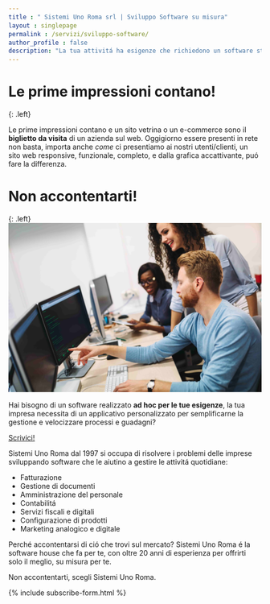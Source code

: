 ```yaml
---
title : " Sistemi Uno Roma srl | Sviluppo Software su misura"
layout : singlepage
permalink : /servizi/sviluppo-software/
author_profile : false
description: "La tua attivitá ha esigenze che richiedono un software studiato su misura? Sistemi Uno Roma offre software personalizzati per risolvere ogni problematica."
---
```

# Le prime impressioni contano!
{: .left}
&nbsp;

Le prime impressioni contano e un sito vetrina o un e-commerce sono il **biglietto da visita** di un azienda sul web. Oggigiorno essere presenti in rete non basta, importa anche _come_ ci presentiamo ai nostri utenti/clienti, un sito web responsive, funzionale, completo, e dalla grafica accattivante, puó fare la differenza.

# Non accontentarti!
{: .left}
&nbsp;
![Software su misura sistemi](/assets/images/photos/sviluppo-software-min.jpg) 

Hai bisogno di un software realizzato **ad hoc per le tue esigenze**, la tua impresa necessita di un applicativo personalizzato per semplificarne la gestione e velocizzare processi e guadagni? 

<a href="mailto:marketing@s1r.it" class="btn btn--primary">Scrivici!</a>

Sistemi Uno Roma dal 1997 si occupa di risolvere i problemi delle imprese sviluppando software che le aiutino a gestire le attivitá quotidiane: 


- Fatturazione
- Gestione di documenti
- Amministrazione del personale
- Contabilitá
- Servizi fiscali e digitali
- Configurazione di prodotti 
- Marketing analogico e digitale


Perché accontentarsi di ció che trovi sul mercato? Sistemi Uno Roma é la software house che fa per te, con oltre 20 anni di esperienza per offrirti solo il meglio, su misura per te. 

Non accontentarti, scegli Sistemi Uno Roma.


{% include subscribe-form.html %}